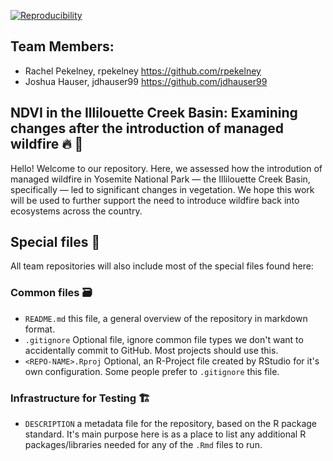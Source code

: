 
[![Reproducibility](https://github.com/espm-157/final-group-hauser-pekelney/actions/workflows/main.yml/badge.svg)](https://github.com/espm-157/final-group-hauser-pekelney/actions/workflows/main.yml)

## Team Members:

- Rachel Pekelney, rpekelney https://github.com/rpekelney
- Joshua Hauser, jdhauser99 https://github.com/jdhauser99


## NDVI in the Illilouette Creek Basin: Examining changes after the introduction of managed wildfire 🔥 🌲

Hello! Welcome to our repository. Here, we assessed how the introdution of managed wildfire in Yosemite National Park — the Illilouette Creek Basin, specifically — led to significant changes in vegetation. We hope this work will be used to further support the need to introduce wildfire back into ecosystems across the country.


## Special files 📂

All team repositories will also include most of the special files found here:

### Common files 🗃️

- `README.md` this file, a general overview of the repository in markdown format.  
- `.gitignore` Optional file, ignore common file types we don't want to accidentally commit to GitHub. Most projects should use this. 
- `<REPO-NAME>.Rproj` Optional, an R-Project file created by RStudio for it's own configuration.  Some people prefer to `.gitignore` this file.


### Infrastructure for Testing 🏗️


- `DESCRIPTION` a metadata file for the repository, based on the R package standard. It's main purpose here is as a place to list any additional R packages/libraries needed for any of the `.Rmd` files to run.




